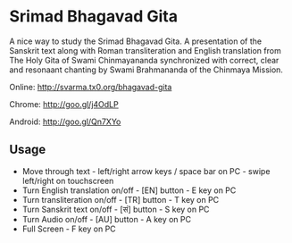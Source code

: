 Srimad Bhagavad Gita
====================

A nice way to study the Srimad Bhagavad Gita. A presentation of the Sanskrit text along with Roman transliteration and English translation from The Holy Gita of Swami Chinmayananda synchronized with correct, clear and resonaant chanting by Swami Brahmananda of the Chinmaya Mission.

Online: http://svarma.tx0.org/bhagavad-gita

Chrome: http://goo.gl/j4OdLP

Android: http://goo.gl/Qn7XYo


Usage
-----
- Move through text - left/right arrow keys / space bar on PC - swipe left/right on touchscreen
- Turn English translation on/off - [EN] button - E key on PC
- Turn transliteration on/off - [TR] button - T key on PC
- Turn Sanskrit text on/off - [सं] button - S key on PC
- Turn Audio on/off - [AU] button - A key on PC
- Full Screen - F key on PC
